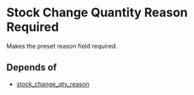 # Stock Change Quantity Reason Required

Makes the preset reason field required.

## Depends of

- [stock_change_qty_reason](https://github.com/OCA/stock-logistics-warehouse/tree/12.0/stock_change_qty_reason)
